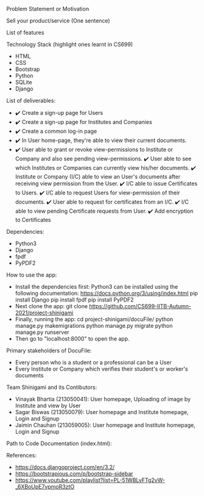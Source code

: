 Problem Statement or Motivation


Sell your product/service (One sentence)


List of features


Technology Stack (highlight ones learnt in CS699)
- HTML
- CSS
- Bootstrap
- Python
- SQLite
- Django


List of deliverables:
- :heavy_check_mark: Create a sign-up page for Users
- :heavy_check_mark: Create a sign-up page for Institutes and Companies
- :heavy_check_mark: Create a common log-in page
- :heavy_check_mark: In User home-page, they're able to view their current documents.
- :heavy_check_mark: User able to grant or revoke view-permissions to Institute or Company and also see pending view-permissions.
:heavy_check_mark: User able to see which Institutes or Companies can currently view his/her documents.
:heavy_check_mark: Institute or Company (I/C) able to view an User's documents after receiving view permission from the User.
:heavy_check_mark: I/C able to issue Certificates to Users.
:heavy_check_mark: I/C able to request Users for view-permission of their documents.
:heavy_check_mark: User able to request for certificates from an I/C.
:heavy_check_mark: I/C able to view pending Certificate requests from User.
:heavy_check_mark: Add encryption to Certificates

Dependencies:
- Python3
- Django
- fpdf 
- PyPDF2

How to use the app:
- Install the dependencies first:
	Python3 can be installed using the following documentation: https://docs.python.org/3/using/index.html
	pip install Django
    pip install fpdf
    pip install PyPDF2
- Next clone the app:
    git clone https://github.com/CS699-IITB-Autumn-2021/project-shinigami
- Finally, running the app:
    cd project-shinigami/docuFile/
    python manage.py makemigrations
    python manage.py migrate
    python manage.py runserver
- Then go to "localhost:8000" to open the app.

Primary stakeholders of DocuFile:
- Every person who is a student or a professional can be a User
- Every Institute or Company which verifies their student's or worker's documents

Team Shinigami and its Contibutors:
- Vinayak Bhartia (213050041): User homepage, Uploading of image by Institute and view by User <br />
- Sagar Biswas (213050079): User homepage and Institute homepage, Login and Signup <br />
- Jaimin Chauhan (213059005): User homepage and Institute homepage, Login and Signup <br />

Path to Code Documentation (index.html):


References:
- https://docs.djangoproject.com/en/3.2/
- https://bootstrapious.com/p/bootstrap-sidebar
- https://www.youtube.com/playlist?list=PL-51WBLyFTg2vW-_6XBoUpE7vpmoR3ztO
